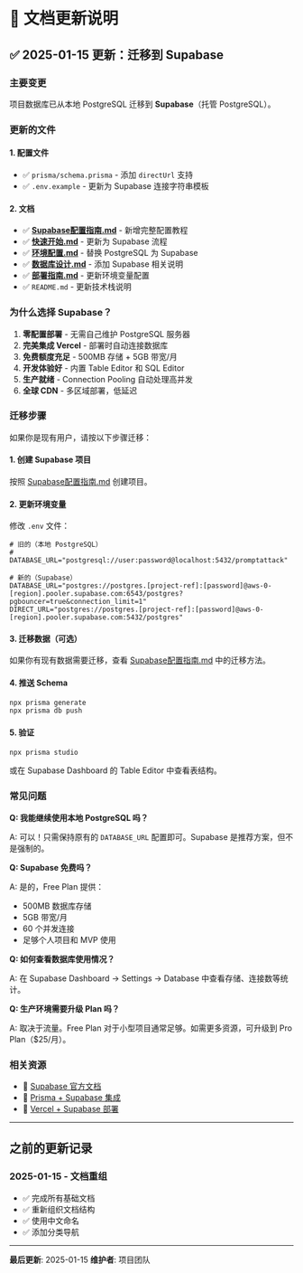 # 📝 文档更新说明

## ✅ 2025-01-15 更新：迁移到 Supabase

### 主要变更

项目数据库已从本地 PostgreSQL 迁移到 **Supabase**（托管 PostgreSQL）。

### 更新的文件

#### 1. 配置文件

- ✅ `prisma/schema.prisma` - 添加 `directUrl` 支持
- ✅ `.env.example` - 更新为 Supabase 连接字符串模板

#### 2. 文档

- ✅ **[Supabase配置指南.md](./技术文档/Supabase配置指南.md)** - 新增完整配置教程
- ✅ **[快速开始.md](./开发指南/快速开始.md)** - 更新为 Supabase 流程
- ✅ **[环境配置.md](./开发指南/环境配置.md)** - 替换 PostgreSQL 为 Supabase
- ✅ **[数据库设计.md](./技术文档/数据库设计.md)** - 添加 Supabase 相关说明
- ✅ **[部署指南.md](./部署运维/部署指南.md)** - 更新环境变量配置
- ✅ `README.md` - 更新技术栈说明

### 为什么选择 Supabase？

1. **零配置部署** - 无需自己维护 PostgreSQL 服务器
2. **完美集成 Vercel** - 部署时自动连接数据库
3. **免费额度充足** - 500MB 存储 + 5GB 带宽/月
4. **开发体验好** - 内置 Table Editor 和 SQL Editor
5. **生产就绪** - Connection Pooling 自动处理高并发
6. **全球 CDN** - 多区域部署，低延迟

### 迁移步骤

如果你是现有用户，请按以下步骤迁移：

#### 1. 创建 Supabase 项目

按照 [Supabase配置指南.md](./技术文档/Supabase配置指南.md) 创建项目。

#### 2. 更新环境变量

修改 `.env` 文件：

```env
# 旧的（本地 PostgreSQL）
# DATABASE_URL="postgresql://user:password@localhost:5432/promptattack"

# 新的（Supabase）
DATABASE_URL="postgres://postgres.[project-ref]:[password]@aws-0-[region].pooler.supabase.com:6543/postgres?pgbouncer=true&connection_limit=1"
DIRECT_URL="postgres://postgres.[project-ref]:[password]@aws-0-[region].pooler.supabase.com:5432/postgres"
```

#### 3. 迁移数据（可选）

如果你有现有数据需要迁移，查看 [Supabase配置指南.md](./技术文档/Supabase配置指南.md#数据迁移) 中的迁移方法。

#### 4. 推送 Schema

```bash
npx prisma generate
npx prisma db push
```

#### 5. 验证

```bash
npx prisma studio
```

或在 Supabase Dashboard 的 Table Editor 中查看表结构。

### 常见问题

**Q: 我能继续使用本地 PostgreSQL 吗？**

A: 可以！只需保持原有的 `DATABASE_URL` 配置即可。Supabase 是推荐方案，但不是强制的。

**Q: Supabase 免费吗？**

A: 是的，Free Plan 提供：

- 500MB 数据库存储
- 5GB 带宽/月
- 60 个并发连接
- 足够个人项目和 MVP 使用

**Q: 如何查看数据库使用情况？**

A: 在 Supabase Dashboard → Settings → Database 中查看存储、连接数等统计。

**Q: 生产环境需要升级 Plan 吗？**

A: 取决于流量。Free Plan 对于小型项目通常足够。如需更多资源，可升级到 Pro Plan（$25/月）。

### 相关资源

- 📖 [Supabase 官方文档](https://supabase.com/docs)
- 📖 [Prisma + Supabase 集成](https://supabase.com/docs/guides/integrations/prisma)
- 📖 [Vercel + Supabase 部署](https://vercel.com/guides/using-supabase-with-vercel)

---

## 之前的更新记录

### 2025-01-15 - 文档重组

- ✅ 完成所有基础文档
- ✅ 重新组织文档结构
- ✅ 使用中文命名
- ✅ 添加分类导航

---

**最后更新**: 2025-01-15
**维护者**: 项目团队
